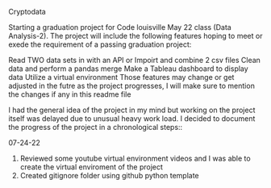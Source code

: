 Cryptodata

Starting a graduation project for Code louisville May 22 class (Data Analysis-2). The project will include the following features hoping to meet or exede the requirement of a passing graduation project:

Read TWO data sets in with an API or Impoirt and combine 2 csv files
Clean data and perform a pandas merge
Make a Tableau dashboard to display data
Utilize a virtual environment
Those features may change or get adjusted in the futre as the project progresses, I will make sure to mention the changes if any in this readme file

I had the general idea of the project in my mind but working on the project itself was delayed due to unusual heavy work load. I decided to document the progress 
of the project in a chronological steps::

07-24-22 
1. Reviewed some youtube virtual environment videos and I was able to create the virtual enviroment of the project
2. Created gitignore folder using github python template
